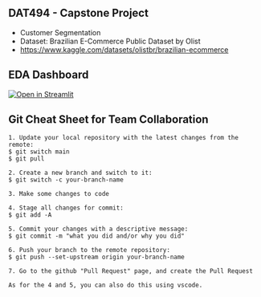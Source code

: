 ## DAT494 - Capstone Project
- Customer Segmentation
- Dataset: Brazilian E-Commerce Public Dataset by Olist
- https://www.kaggle.com/datasets/olistbr/brazilian-ecommerce

## EDA Dashboard
[![Open in Streamlit](https://static.streamlit.io/badges/streamlit_badge_black_white.svg)](https://dat490-marketing.streamlit.app/)

## Git Cheat Sheet for Team Collaboration

```
1. Update your local repository with the latest changes from the remote:
$ git switch main
$ git pull

2. Create a new branch and switch to it:
$ git switch -c your-branch-name

3. Make some changes to code

4. Stage all changes for commit:
$ git add -A

5. Commit your changes with a descriptive message:
$ git commit -m "what you did and/or why you did"

6. Push your branch to the remote repository:
$ git push --set-upstream origin your-branch-name

7. Go to the github "Pull Request" page, and create the Pull Request

As for the 4 and 5, you can also do this using vscode.
```
